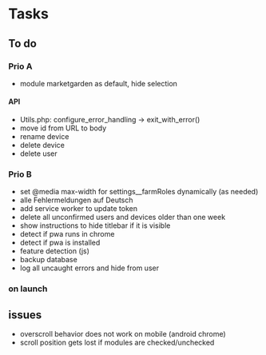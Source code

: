 # Tasks

## To do

### Prio A

- module marketgarden as default, hide selection

#### API

- Utils.php: configure_error_handling -> exit_with_error()
- move id from URL to body
- rename device
- delete device
- delete user

### Prio B

- set @media max-width for settings\_\_farmRoles dynamically (as needed)
- alle Fehlermeldungen auf Deutsch
- add service worker to update token
- delete all unconfirmed users and devices older than one week
- show instructions to hide titlebar if it is visible
- detect if pwa runs in chrome
- detect if pwa is installed
- feature detection (js)
- backup database
- log all uncaught errors and hide from user

### on launch

## issues

- overscroll behavior does not work on mobile (android chrome)
- scroll position gets lost if modules are checked/unchecked
